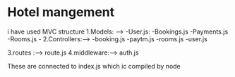 # Hotel mangement
 i have used MVC structure
 1.Models: -->
              -User.js:
              -Bookings.js
              -Payments.js
              -Rooms.js              -
 2.Controllers:-->
                  -booking.js
                  -paytm.js
                  -rooms.js
                  -user.js
                  
 3.routes :-->  route.js
 4.middleware:--> auth.js
 
 These are connected to index.js  which ic compiled by node 
